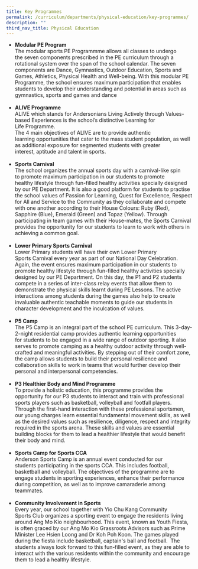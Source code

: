 ```yaml
---
title: Key Programmes
permalink: /curriculum/departments/physical-education/key-programmes/
description: ""
third_nav_title: Physical Education
---
```


<ul>
<li>
<div><strong>Modular PE Program</strong>&nbsp;</div>
<div>The modular sports PE Programmme allows all classes to undergo the&nbsp;seven components prescribed in the PE curriculum through a rotational&nbsp;system over the span of the school calendar. The seven components are&nbsp;Dance, Gymnastics, Outdoor Education, Sports and Games, Athletics,&nbsp;Physical Health and Well-being. With this modular PE Programme, the school&nbsp;ensures maximum participation that enables students to develop their&nbsp;understanding and potential in areas such as gymnastics, sports and&nbsp;games and dance</div>
<div>&nbsp;</div>
</li>
<li>
<div><strong>ALIVE Programme</strong>&nbsp;</div>
<div>ALIVE which stands for Andersonians Living Actively through Values-based Experiences is the school&rsquo;s distinctive Learning for Life&nbsp;Programme. &nbsp;</div>
<div>The 4 main objectives of ALIVE are to provide authentic learning&nbsp;opportunities that cater to the mass student population, as well as&nbsp;additional exposure for segmented students with greater interest,&nbsp;aptitude and talent in sports.</div>
<div>&nbsp;</div>
</li>
<li>
<div><strong>Sports Carnival</strong>&nbsp;</div>
<div>The school organizes the annual sports day with a carnival-like spin to&nbsp;promote maximum participation in our students to promote healthy&nbsp;lifestyle through fun-filled healthy activities specially designed by our PE&nbsp;Department. It is also a good platform for students to practise the school&nbsp;values of Passion for Learning, Quest for Excellence, Respect for All and&nbsp;Service to the Community as they collaborate and compete with one&nbsp;another according to their House Colours: Ruby (Red), Sapphire (Blue),&nbsp;Emerald (Green) and Topaz (Yellow). Through participating in team&nbsp;games with their House-mates, the Sports Carnival provides the&nbsp;opportunity for our students to learn to work with others in achieving a&nbsp;common goal.</div>
<div>&nbsp;</div>
</li>
<li>
<div><strong>Lower Primary Sports Carnival</strong>&nbsp;</div>
<div>Lower Primary students will have their own Lower Primary Sports&nbsp;Carnival every year as part of our National Day Celebration. Again, the&nbsp;event ensures maximum participation in our students to promote healthy&nbsp;lifestyle through fun-filled healthy activities specially designed by our PE&nbsp;Department. On this day, the P1 and P2 students compete in a series of&nbsp;inter-class relay events that allow them to demonstrate the physical skills&nbsp;learnt during PE Lessons. The active interactions among students during&nbsp;the games also help to create invaluable authentic teachable moments to&nbsp;guide our students in character development and the inculcation of&nbsp;values.</div>
<div>&nbsp;</div>
</li>
<li>
<div><strong>P5 Camp</strong>&nbsp;</div>
<div>The P5 Camp is an integral part of the school PE curriculum. This 3-day-2-night residential camp provides authentic learning opportunities for&nbsp;students to be engaged in a wide range of outdoor sporting. It also serves&nbsp;to promote camping as a healthy outdoor activity through well-crafted&nbsp;and meaningful activities. By stepping out of their comfort zone, the camp&nbsp;allows students to build their personal resilience and collaboration skills&nbsp;to work in teams that would further develop their personal and&nbsp;interpersonal competencies.</div>
<div>&nbsp;</div>
</li>
<li>
<div><strong>P3 Healthier Body and Mind Programme</strong>&nbsp;</div>
<div>To provide a holistic education, this programme provides the opportunity&nbsp;for our P3 students to interact and train with professional sports players&nbsp;such as basketball, volleyball and footfall players. Through the first-hand&nbsp;interaction with these professional sportsmen, our young charges learn&nbsp;essential fundamental movement skills, as well as the desired values such&nbsp;as resilience, diligence, respect and integrity required in the sports arena.&nbsp;These skills and values are essential building blocks for them to lead a&nbsp;healthier lifestyle that would benefit their body and mind.</div>
<div>&nbsp;</div>
</li>
<li>
<div><strong>Sports Camp for Sports CCA</strong>&nbsp;</div>
<div>Anderson Sports Camp is an annual event conducted for our students&nbsp;participating in the sports CCA. This includes football, basketball&nbsp;and volleyball. The objectives of the programme are to engage students in sporting experiences, enhance their performance during competition,&nbsp;as well as to improve camaraderie among teammates.</div>
<div>&nbsp;</div>
</li>
<li>
<div><strong>Community Involvement in Sports</strong>&nbsp;</div>
<div>Every year, our school together with Yio Chu Kang Community Sports&nbsp;Club organizes a sporting event to engage the residents living around Ang&nbsp;Mo Kio neighbourhood. This event, known as Youth Fiesta, is often graced&nbsp;by our Ang Mo Kio Grassroots Advisors such as Prime Minister Lee Hsien&nbsp;Loong and Dr Koh Poh Koon. The games played during the fiesta include&nbsp;basketball, captain's ball and football. &nbsp;The students always look forward to&nbsp;this fun-filled event, as they are able to interact with the various residents&nbsp;within the community and encourage them to lead a healthy lifestyle.</div>
</li>
</ul>